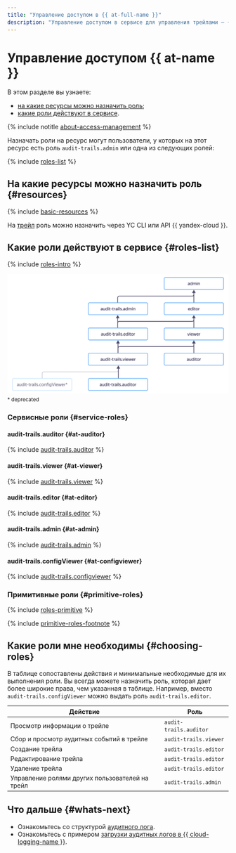 ```yaml
---
title: "Управление доступом в {{ at-full-name }}"
description: "Управление доступом в сервисе для управления трейлами — {{ at-name }}. В разделе описано, на какие ресурсы можно назначить роль, какие роли действуют в сервисе, какие роли необходимы для того или иного действия."
---
```


# Управление доступом {{ at-name }}

В этом разделе вы узнаете:

* [на какие ресурсы можно назначить роль](#resources);
* [какие роли действуют в сервисе](#roles-list).

{% include notitle [about-access-management](../../_includes/iam/about-access-management.md) %}

Назначать роли на ресурс могут пользователи, у которых на этот ресурс есть роль `audit-trails.admin` или одна из следующих ролей:

{% include [roles-list](../../_includes/iam/roles-list.md) %}

## На какие ресурсы можно назначить роль {#resources}

{% include [basic-resources](../../_includes/iam/basic-resources-for-access-control.md) %}

На [трейл](../concepts/trail.md) роль можно назначить через YC CLI или API {{ yandex-cloud }}.

## Какие роли действуют в сервисе {#roles-list}

{% include [roles-intro](../../_includes/roles-intro.md) %}

![image](../../_assets/audit-trails/at-role-diagram.svg)
<small>\* deprecated</small>

### Сервисные роли {#service-roles}

#### audit-trails.auditor {#at-auditor}

{% include [audit-trails.auditor](../../_roles/audit-trails/auditor.md) %}

#### audit-trails.viewer {#at-viewer}

{% include [audit-trails.viewer](../../_roles/audit-trails/viewer.md) %}

#### audit-trails.editor {#at-editor}

{% include [audit-trails.editor](../../_roles/audit-trails/editor.md) %}

#### audit-trails.admin {#at-admin}

{% include [audit-trails.admin](../../_roles/audit-trails/admin.md) %}

#### audit-trails.configViewer {#at-configviewer}

{% include [audit-trails.configviewer](../../_roles/audit-trails/configViewer.md) %}

### Примитивные роли {#primitive-roles}

{% include [roles-primitive](../../_includes/roles-primitive.md) %}

{% include [primitive-roles-footnote](../../_includes/primitive-roles-footnote.md) %}

## Какие роли мне необходимы {#choosing-roles}

В таблице сопоставлены действия и минимальные необходимые для их выполнения роли. Вы всегда можете назначить роль, которая дает более широкие права, чем указанная в таблице. Например, вместо `audit-trails.configViewer` можно выдать роль `audit-trails.editor`.

Действие | Роль
----- | -----
Просмотр информации о трейле | `audit-trails.auditor` 
Сбор и просмотр аудитных событий в трейле | `audit-trails.viewer` 
Создание трейла | `audit-trails.editor` 
Редактирование трейла | `audit-trails.editor` 
Удаление трейла | `audit-trails.editor` 
Управление ролями других пользователей на трейл | `audit-trails.admin`


## Что дальше {#whats-next}

* Ознакомьтесь со структурой [аудитного лога](../concepts/format.md).
* Ознакомьтесь с примером [загрузки аудитных логов в {{ cloud-logging-name }}](../operations/export-cloud-logging.md).
